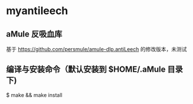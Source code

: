 # myantileech
## aMule 反吸血库
基于 https://github.com/persmule/amule-dlp.antiLeech 的修改版本，未测试
## 编译与安装命令（默认安装到 $HOME/.aMule 目录下)
$ make && make install
